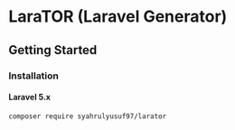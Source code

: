 # LaraTOR (Laravel Generator)

## Getting Started

### Installation

#### Laravel 5.x

```bash
composer require syahrulyusuf97/larator
```